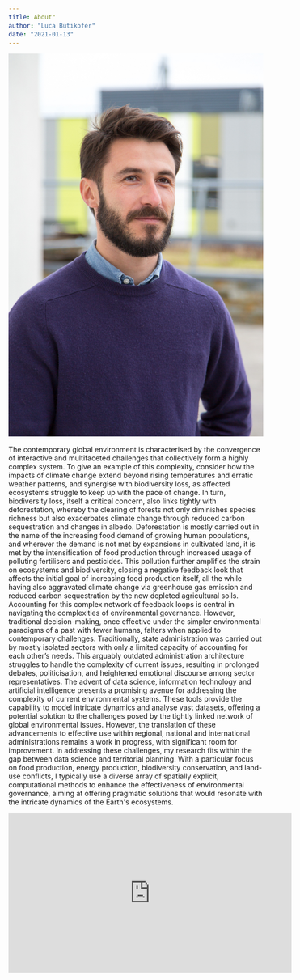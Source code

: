 ```yaml
---
title: About"
author: "Luca Bütikofer"
date: "2021-01-13"
---
```


![](/figures/LucaButikofer.jpg) 

The contemporary global environment is characterised by the convergence of interactive and multifaceted challenges that collectively form a highly complex system. To give an example of this complexity, consider how the impacts of climate change extend beyond rising temperatures and erratic weather patterns, and synergise with biodiversity loss, as affected ecosystems struggle to keep up with the pace of change. In turn, biodiversity loss, itself a critical concern, also links tightly with deforestation, whereby the clearing of forests not only diminishes species richness but also exacerbates climate change through reduced carbon sequestration and changes in albedo. Deforestation is mostly carried out in the name of the increasing food demand of growing human populations, and wherever the demand is not met by expansions in cultivated land, it is met by the intensification of food production through increased usage of polluting fertilisers and pesticides. This pollution further amplifies the strain on ecosystems and biodiversity, closing a negative feedback look that affects the initial goal of increasing food production itself, all the while having also aggravated climate change via greenhouse gas emission and reduced carbon sequestration by the now depleted agricultural soils.
Accounting for this complex network of feedback loops is central in navigating the complexities of environmental governance. However, traditional decision-making, once effective under the simpler environmental paradigms of a past with fewer humans, falters when applied to contemporary challenges. Traditionally, state administration was carried out by mostly isolated sectors with only a limited capacity of accounting for each other’s needs. This arguably outdated administration architecture struggles to handle the complexity of current issues, resulting in prolonged debates, politicisation, and heightened emotional discourse among sector representatives.
The advent of data science, information technology and artificial intelligence presents a promising avenue for addressing the complexity of current environmental systems. These tools provide the capability to model intricate dynamics and analyse vast datasets, offering a potential solution to the challenges posed by the tightly linked network of global environmental issues. However, the translation of these advancements to effective use within regional, national and international administrations remains a work in progress, with significant room for improvement.
In addressing these challenges, my research fits within the gap between data science and territorial planning. With a particular focus on food production, energy production, biodiversity conservation, and land-use conflicts, I typically use a diverse array of spatially explicit, computational methods to enhance the effectiveness of environmental governance, aiming at offering pragmatic solutions that would resonate with the intricate dynamics of the Earth's ecosystems.

<iframe width="560" height="315" src="https://www.youtube.com/embed/xVQuKewI-3M?si=dqjfFXFqsoCjY1wT" title="YouTube video player" frameborder="0" allow="accelerometer; autoplay; clipboard-write; encrypted-media; gyroscope; picture-in-picture; web-share" allowfullscreen></iframe>